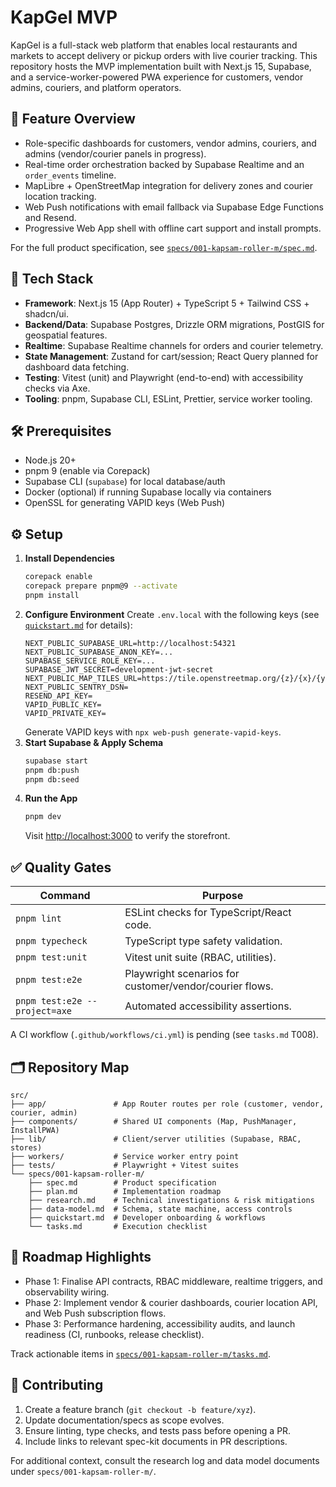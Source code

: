 # KapGel MVP

KapGel is a full-stack web platform that enables local restaurants and markets to accept delivery or pickup orders with live courier tracking. This repository hosts the MVP implementation built with Next.js 15, Supabase, and a service-worker-powered PWA experience for customers, vendor admins, couriers, and platform operators.

## 🚀 Feature Overview

- Role-specific dashboards for customers, vendor admins, couriers, and admins (vendor/courier panels in progress).
- Real-time order orchestration backed by Supabase Realtime and an `order_events` timeline.
- MapLibre + OpenStreetMap integration for delivery zones and courier location tracking.
- Web Push notifications with email fallback via Supabase Edge Functions and Resend.
- Progressive Web App shell with offline cart support and install prompts.

For the full product specification, see [`specs/001-kapsam-roller-m/spec.md`](specs/001-kapsam-roller-m/spec.md).

## 🧱 Tech Stack

- **Framework**: Next.js 15 (App Router) + TypeScript 5 + Tailwind CSS + shadcn/ui.
- **Backend/Data**: Supabase Postgres, Drizzle ORM migrations, PostGIS for geospatial features.
- **Realtime**: Supabase Realtime channels for orders and courier telemetry.
- **State Management**: Zustand for cart/session; React Query planned for dashboard data fetching.
- **Testing**: Vitest (unit) and Playwright (end-to-end) with accessibility checks via Axe.
- **Tooling**: pnpm, Supabase CLI, ESLint, Prettier, service worker tooling.

## 🛠️ Prerequisites

- Node.js 20+
- pnpm 9 (enable via Corepack)
- Supabase CLI (`supabase`) for local database/auth
- Docker (optional) if running Supabase locally via containers
- OpenSSL for generating VAPID keys (Web Push)

## ⚙️ Setup

1. **Install Dependencies**
   ```bash
   corepack enable
   corepack prepare pnpm@9 --activate
   pnpm install
   ```
2. **Configure Environment**
   Create `.env.local` with the following keys (see [`quickstart.md`](specs/001-kapsam-roller-m/quickstart.md) for details):
   ```env
   NEXT_PUBLIC_SUPABASE_URL=http://localhost:54321
   NEXT_PUBLIC_SUPABASE_ANON_KEY=...
   SUPABASE_SERVICE_ROLE_KEY=...
   SUPABASE_JWT_SECRET=development-jwt-secret
   NEXT_PUBLIC_MAP_TILES_URL=https://tile.openstreetmap.org/{z}/{x}/{y}.png
   NEXT_PUBLIC_SENTRY_DSN=
   RESEND_API_KEY=
   VAPID_PUBLIC_KEY=
   VAPID_PRIVATE_KEY=
   ```
   Generate VAPID keys with `npx web-push generate-vapid-keys`.
3. **Start Supabase & Apply Schema**
   ```bash
   supabase start
   pnpm db:push
   pnpm db:seed
   ```
4. **Run the App**
   ```bash
   pnpm dev
   ```
   Visit [http://localhost:3000](http://localhost:3000) to verify the storefront.

## ✅ Quality Gates

| Command | Purpose |
| --- | --- |
| `pnpm lint` | ESLint checks for TypeScript/React code. |
| `pnpm typecheck` | TypeScript type safety validation. |
| `pnpm test:unit` | Vitest unit suite (RBAC, utilities). |
| `pnpm test:e2e` | Playwright scenarios for customer/vendor/courier flows. |
| `pnpm test:e2e --project=axe` | Automated accessibility assertions. |

A CI workflow (`.github/workflows/ci.yml`) is pending (see `tasks.md` T008).

## 🗂️ Repository Map

```
src/
├── app/               # App Router routes per role (customer, vendor, courier, admin)
├── components/        # Shared UI components (Map, PushManager, InstallPWA)
├── lib/               # Client/server utilities (Supabase, RBAC, stores)
├── workers/           # Service worker entry point
├── tests/             # Playwright + Vitest suites
└── specs/001-kapsam-roller-m/
    ├── spec.md        # Product specification
    ├── plan.md        # Implementation roadmap
    ├── research.md    # Technical investigations & risk mitigations
    ├── data-model.md  # Schema, state machine, access controls
    ├── quickstart.md  # Developer onboarding & workflows
    └── tasks.md       # Execution checklist
```

## 🧭 Roadmap Highlights

- Phase 1: Finalise API contracts, RBAC middleware, realtime triggers, and observability wiring.
- Phase 2: Implement vendor & courier dashboards, courier location API, and Web Push subscription flows.
- Phase 3: Performance hardening, accessibility audits, and launch readiness (CI, runbooks, release checklist).

Track actionable items in [`specs/001-kapsam-roller-m/tasks.md`](specs/001-kapsam-roller-m/tasks.md).

## 🤝 Contributing

1. Create a feature branch (`git checkout -b feature/xyz`).
2. Update documentation/specs as scope evolves.
3. Ensure linting, type checks, and tests pass before opening a PR.
4. Include links to relevant spec-kit documents in PR descriptions.

For additional context, consult the research log and data model documents under `specs/001-kapsam-roller-m/`.
